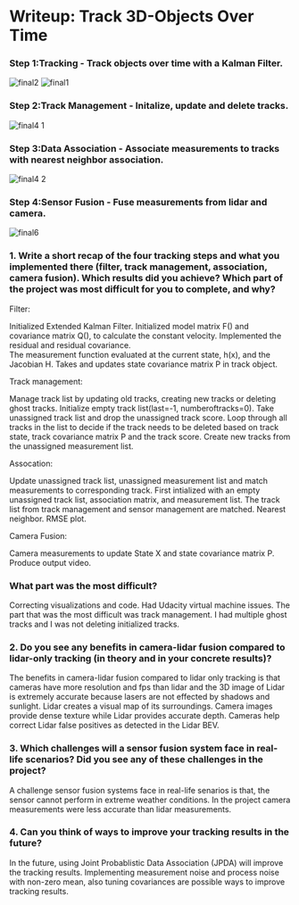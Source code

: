 # Writeup: Track 3D-Objects Over Time

### Step 1:Tracking - Track objects over time with a Kalman Filter.

![final2](https://user-images.githubusercontent.com/22205974/149880015-f7691858-2a60-4df6-9673-a4fdac374244.PNG)
![final1](https://user-images.githubusercontent.com/22205974/149880029-f412fb60-a888-4e13-bbda-5d8b4f462001.PNG)

### Step 2:Track Management - Initalize, update and delete tracks.

![final4 1](https://user-images.githubusercontent.com/22205974/149880766-0f65032b-1ef0-4a6c-8604-4745ec3c529d.PNG)

### Step 3:Data Association - Associate measurements to tracks with nearest neighbor association.
![final4 2](https://user-images.githubusercontent.com/22205974/149880914-7a9881e5-7721-4fbd-a824-afe76017fa16.PNG)

### Step 4:Sensor Fusion - Fuse measurements from lidar and camera.
![final6](https://user-images.githubusercontent.com/22205974/149880308-077fe0bd-18d9-4917-9a8e-10b017bc7229.PNG)

### 1. Write a short recap of the four tracking steps and what you implemented there (filter, track management, association, camera fusion). Which results did you achieve? Which part of the project was most difficult for you to complete, and why?

Filter:

Initialized Extended Kalman Filter. Initialized model matrix F() and covariance matrix Q(), to calculate the constant velocity. Implemented the residual and residual covariance.  
The measurement function evaluated at the current state, h(x), and the Jacobian H. Takes and updates state covariance matrix P in track object.

Track management:

Manage track list by updating old tracks, creating new tracks or deleting ghost tracks. Initialize empty track list(last=-1, numberoftracks=0). Take unassigned track list and drop the unassigned track score. Loop through all tracks in the list to decide if the track needs to be deleted based on track state, track covariance matrix P and the track score. Create new tracks from the unassigned measurement list.

Assocation:

Update unassigned track list, unassigned measurement list and match measurements to corresponding track. First intialized with an empty unassigned track list, association matrix, and measurement list. The track list from track management and sensor management are matched. Nearest neighbor. RMSE plot. 

Camera Fusion:

Camera measurements to update State X and state covariance matrix P. Produce output video.

### What part was the most difficult?
Correcting visualizations and code. Had Udacity virtual machine issues. The part that was the most difficult was track management. I had multiple ghost tracks and I was not deleting initialized tracks.


### 2. Do you see any benefits in camera-lidar fusion compared to lidar-only tracking (in theory and in your concrete results)? 
The benefits in camera-lidar fusion compared to lidar only tracking is that cameras have more resolution and fps than lidar and the 3D image of Lidar is extremely accurate because lasers are not effected by shadows and sunlight. Lidar creates a visual map of its surroundings. Camera images provide dense texture while Lidar provides accurate depth. Cameras help correct Lidar false positives as detected in the Lidar BEV.


### 3. Which challenges will a sensor fusion system face in real-life scenarios? Did you see any of these challenges in the project?
A challenge sensor fusion systems face in real-life senarios is that, the sensor cannot perform in extreme weather conditions. In the project camera measurements were less accurate than lidar measurements.


### 4. Can you think of ways to improve your tracking results in the future?
In the future, using Joint Probablistic Data Association (JPDA) will improve the tracking results. Implementing measurement noise and process noise with non-zero mean, also tuning covariances are possible ways to improve tracking results.


